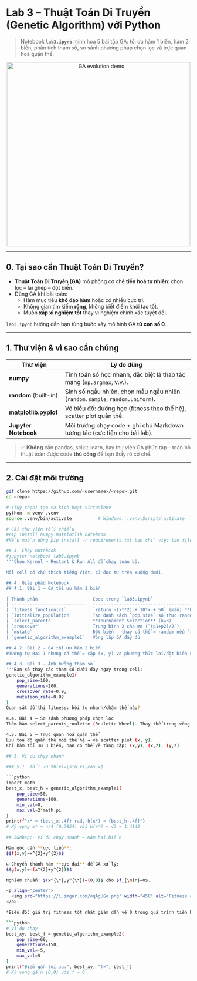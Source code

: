 # Lab 3 – Thuật Toán Di Truyền (Genetic Algorithm) với Python

> Notebook **`lab3.ipynb`** minh hoạ 5 bài tập GA: tối ưu hàm 1 biến, hàm 2 biến, phân tích tham số, so sánh phương pháp chọn lọc và trực quan hoá quần thể.

<p align="center">
  <img src="https://i.imgur.com/s5JbQpF.gif" alt="GA evolution demo" width="500">
</p>

---

## 0. Tại sao cần Thuật Toán Di Truyền?

- **Thuật Toán Di Truyền (GA)** mô phỏng cơ chế **tiến hoá tự nhiên**: chọn lọc – lai ghép – đột biến.  
- Dùng GA khi bài toán:
  * Hàm mục tiêu **khó đạo hàm** hoặc có nhiều cực trị.  
  * Không gian tìm kiếm **rộng**, không biết điểm khởi tạo tốt.  
  * Muốn **xấp xỉ nghiệm tốt** thay vì nghiệm chính xác tuyệt đối.

`lab3.ipynb` hướng dẫn bạn từng bước xây mô hình GA **từ con số 0**.

---

## 1. Thư viện & vì sao cần chúng

| Thư viện           | Lý do dùng                                                                                   |
|--------------------|----------------------------------------------------------------------------------------------|
| **numpy**          | Tính toán số học nhanh, đặc biệt là thao tác mảng (`np.argmax`, v.v.).                       |
| **random** (built-in) | Sinh số ngẫu nhiên, chọn mẫu ngẫu nhiên (`random.sample`, `random.uniform`).                |
| **matplotlib.pyplot** | Vẽ biểu đồ: đường học (fitness theo thế hệ), scatter plot quần thể.                         |
| **Jupyter Notebook**  | Môi trường chạy code + ghi chú Markdown tương tác (cực tiện cho bài lab).                  |

> ✅ **Không** cần pandas, scikit-learn, hay thư viện GA phức tạp – toàn bộ thuật toán được code **thủ công** để bạn thấy rõ cơ chế.

---

## 2. Cài đặt môi trường

```bash
git clone https://github.com/<username>/<repo>.git
cd <repo>

# (Tuỳ chọn) tạo và kích hoạt virtualenv
python -m venv .venv
source .venv/bin/activate          # Windows: .venv\Scripts\activate

# Cài thư viện tối thiểu
#pip install numpy matplotlib notebook
#Nếu muốn dùng pip install -r requirements.txt bạn chỉ việc tạo file yêu cầu.

## 3. Chạy notebook
#jupyter notebook lab3.ipynb
'''Chọn Kernel → Restart & Run All để chạy toàn bộ.

Mỗi cell có chú thích tiếng Việt, cứ đọc từ trên xuống dưới.

## 4. Giải phẫu Notebook
## 4.1. Bài 1 – GA tối ưu hàm 1 biến

| Thành phần                   | Code trong `lab3.ipynb`                                               | Giải thích nhanh                            |
| ---------------------------- | --------------------------------------------------------------------- | ------------------------------------------- |
| `fitness_function(x)`        | `return -(x**2) + 10*x + 50` (mẫu) **hoặc** `math.sin(x)+math.cos(x)` | Hàm mục tiêu, GA **muốn MAX** giá trị này.  |
| `initialize_population`      | Tạo danh sách `pop_size` số thực random                               | Quần thể khởi tạo.                          |
| `select_parents`             | **Tournament Selection** (k=3)                                        | Chọn cá thể tốt nhất trong 3 cá thể random. |
| `crossover`                  | Trung bình 2 cha mẹ (`(p1+p2)/2`)                                     | Sinh con mới.                               |
| `mutate`                     | Đột biến – thay cá thể = random nếu `rand < mutation_rate`            | Tạo đa dạng gen.                            |
| `genetic_algorithm_example1` | Vòng lặp GA đầy đủ                                                    | In kết quả & vẽ đồ thị tiến hoá.            |

## 4.2. Bài 2 – GA tối ưu hàm 2 biến
#Tương tự Bài 1 nhưng cá thể = cặp (x, y) và phương thức lai/đột biến xử lý 2 thành phần.

## 4.3. Bài 3 – Ảnh hưởng tham số
'''Bạn sẽ thay các tham số dưới đây ngay trong cell:
genetic_algorithm_example1(
    pop_size=100,
    generations=200,
    crossover_rate=0.9,
    mutation_rate=0.02
)
Quan sát đồ thị fitness: hội tụ nhanh/chậm thế nào?

4.4. Bài 4 – So sánh phương pháp chọn lọc
Thêm hàm select_parents_roulette (Roulette Wheel). Thay thế trong vòng lặp GA và đo tốc độ hội tụ so với Tournament.

4.5. Bài 5 – Trực quan hoá quần thể
Lưu toạ độ quần thể mỗi thế hệ → vẽ scatter plot (x, y).
Khi hàm tối ưu 3 biến, bạn có thể vẽ từng cặp: (x,y), (x,z), (y,z).

## 5. Ví dụ chạy nhanh

### 5.1  Tối ưu $h(x)=\sin x+\cos x$

```python
import math
best_x, best_h = genetic_algorithm_example1(
    pop_size=50,
    generations=100,
    min_val=0,
    max_val=2*math.pi
)
print(f"x* ≈ {best_x:.4f} rad, h(x*) ≈ {best_h:.4f}")
# Kỳ vọng x* ≈ π/4 (0.7854) với h(x*) ≈ √2 ≈ 1.4142

## 5&nbsp;· Ví dụ chạy nhanh — Hàm hai biến

Hàm gốc cần **cực tiểu**:  
$$f(x,y)=x^{2}+y^{2}$$

↳ Chuyển thành hàm **cực đại** để GA xử lý:  
$$g(x,y)=-(x^{2}+y^{2})$$

Nghiệm chuẩn: $(x^{\*},y^{\*})=(0,0)$ cho $f_{\min}=0$.

<p align="center">
  <img src="https://i.imgur.com/oqAgUGo.png" width="450" alt="Fitness chart">
</p>

*Biểu đồ: giá trị fitness tốt nhất giảm dần về 0 trong quá trình tiến hoá.*

```python
# Ví dụ chạy
best_xy, best_f = genetic_algorithm_example2(
    pop_size=60,
    generations=150,
    min_val=-5,
    max_val=5
)
print("Điểm gần tối ưu:", best_xy, "f≈", best_f)
# Kỳ vọng gần (0,0) với f ≈ 0









